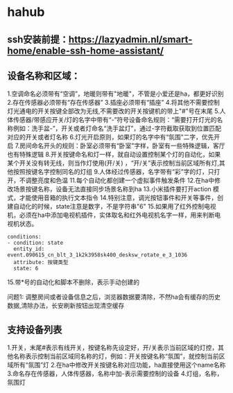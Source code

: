 # hahub

## ssh安装前提：https://lazyadmin.nl/smart-home/enable-ssh-home-assistant/

## 设备名称和区域：

1.空调命名必须带有“空调”，地暖则带有"地暖"，不管是小爱还是ha，都更好识别
2.存在传感器必须带有“存在传感器”
3.插座必须带有“插座”
4.将其他不需要控制灯光通电的开关按键全部改为无线,不需要改的开关按键机的带上"#"号在末尾
5.人体传感器/带感应开关/灯的名字中带有“-”符号设备命名规则：“需要打开灯光的名称例如：洗手盆-”，开关或者灯命名“洗手盆灯”，通过-字符截取获取到位置匹配对应的开关或者灯名称
6.灯光开启原则，如果灯的名字中有“氛围”二字，优先开启
7.房间命名开头的规则：卧室必须带有“卧室”字样，卧室有一些特殊逻辑，客厅也有特殊逻辑
8.开关按键命名和灯一样，就自动设置控制某个灯的自动化，如果某个开关没有转无线，则当作灯使用(开/关)
，“开/关”表示控制当前区域所有灯,其他按照按键名字控制同名的灯组
9.人体经过传感器，名字带有“彩”字的灯，只打开，不调整亮度和色温
11.每个自动化都创建一个虚拟事件触发条件
12.在ha中修改场景按键名称，设备无法直接同步场景名称到ha
13.小米插件要打开action 模式，才能使用音箱的执行文本指令
14.特别注意，调光按钮事件和开关等事件，创建自动化的时候，state注意是数字，不是字符串"6"
15.如果用了红外控制电视机，必须在ha中添加电视机插件，实体取名和红外电视机名字一样，用来判断电视机状态。

```
conditions:
- condition: state
  entity_id: event.090615_cn_blt_3_1k2k3958sk400_desksw_rotate_e_3_1036
  attribute: 按键类型
  state: 6
```

15.带*号的自动化和脚本不删除，表示手动创建的

问题1:
调整房间或者设备信息之后，浏览器数据要清除，不然ha会有缓存的历史数据,清除办法，长安刷新按钮出现清空缓存

## 支持设备列表

1.开关，末尾#表示有线开关，按键名称先设定好，开/关表示当前区域的灯控，其他名称表示控制当前区域同名称的灯，例如：开关按键名称“氛围”，就控制当前区域所有“氛围”灯
2.在ha中修改开关按键名称对应功能，ha直接使用这个name名称
3.命名存在传感器，人体传感器，名称中加-表示需要控制的设备
4.灯组，名称，氛围灯
